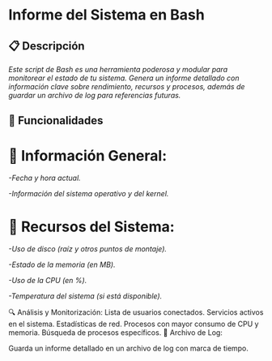 # Informe del Sistema en Bash
## 📋 Descripción

*Este script de Bash es una herramienta poderosa y modular para monitorear el estado de tu sistema. Genera un informe detallado con información clave sobre rendimiento, recursos y procesos, además de guardar un archivo de log para referencias futuras.*

## 🚀 Funcionalidades

# 📅 Información General:
*-Fecha y hora actual.*

*-Información del sistema operativo y del kernel.*

# 💾 Recursos del Sistema:
*-Uso de disco (raíz y otros puntos de montaje).*

*-Estado de la memoria (en MB).*

*-Uso de la CPU (en %).*

*-Temperatura del sistema (si está disponible).*

🔍 Análisis y Monitorización:
Lista de usuarios conectados.
Servicios activos en el sistema.
Estadísticas de red.
Procesos con mayor consumo de CPU y memoria.
Búsqueda de procesos específicos.
📂 Archivo de Log:

Guarda un informe detallado en un archivo de log con marca de tiempo.
